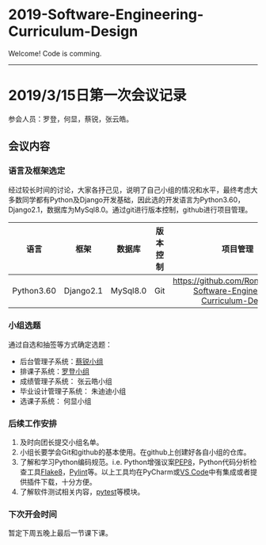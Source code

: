 # 2019-Software-Engineering-Curriculum-Design

Welcome! Code is comming.

----
# 2019/3/15日第一次会议记录

参会人员：罗登，何显，蔡锐，张云皓。

## 会议内容

### 语言及框架选定
经过较长时间的讨论，大家各抒己见，说明了自己小组的情况和水平，最终考虑大多数同学都有Python及Django开发基础，因此选的开发语言为Python3.60，Django2.1，数据库为MySql8.0。通过git进行版本控制，github进行项目管理。

| 语言 | 框架 | 数据库 | 版本控制 | 项目管理 |
| :----: | :----: | :----: | :----: | :----: |
|Python3.60 | Django2.1 | MySql8.0 | Git | https://github.com/RonDen/2019-Software-Engineering-Curriculum-Design |

### 小组选题

通过自选和抽签等方式确定选题：
- 后台管理子系统：[蔡锐小组](https://github.com/ruizi/software_engineer_backstage)
- 排课子系统：[罗登小组](https://github.com/RonDen/Course-Scheduling-System)
- 成绩管理子系统： 张云皓小组
- 毕业设计管理子系统： 朱迪迪小组
- 选课子系统： 何显小组

### 后续工作安排
1. 及时向团长提交小组名单。
2. 小组长要学会Git和github的基本使用。在github上创建好各自小组的仓库。
3. 了解和学习Python编码规范。i.e. Python增强议案[PEP8](https://www.python.org/dev/peps/pep-0008/)，Python代码分析检查工具[Flake8](http://flake8.pycqa.org/en/latest/)，[Pylint](https://www.pylint.org/)等。以上工具均在PyCharm或[VS Code](https://code.visualstudio.com/)中有集成或者提供插件下载，十分方便。
4. 了解软件测试相关内容，[pytest](https://pytest.org/)等模块。

### 下次开会时间

暂定下周五晚上最后一节课下课。
